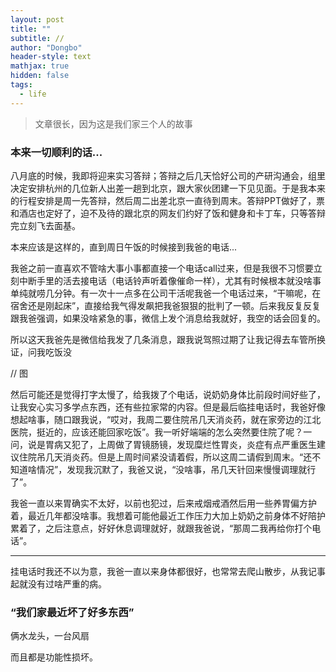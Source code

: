 ```yaml
---
layout: post
title: ""
subtitle: //
author: "Dongbo"
header-style: text
mathjax: true
hidden: false
tags:
  - life
---
```


> 文章很长，因为这是我们家三个人的故事

### 本来一切顺利的话...

八月底的时候，我即将迎来实习答辩；答辩之后几天恰好公司的产研沟通会，组里决定安排杭州的几位新人出差一趟到北京，跟大家伙团建一下见见面。于是我本来的行程安排是周一先答辩，然后周二出差北京一直待到周末。答辩PPT做好了，票和酒店也定好了，迫不及待的跟北京的网友们约好了饭和健身和卡丁车，只等答辩完立刻飞去面基。

本来应该是这样的，直到周日午饭的时候接到我爸的电话...

我爸之前一直喜欢不管啥大事小事都直接一个电话call过来，但是我很不习惯要立刻中断手里的活去接电话（电话铃声听着像催命一样），尤其有时候根本就没啥事单纯就唠几分钟。有一次十一点多在公司干活呢我爸一个电话过来，“干嘛呢，在宿舍还是刚起床”，直接给我气得发飙把我爸狠狠的批判了一顿。后来我反复反复跟我爸强调，如果没啥紧急的事，微信上发个消息给我就好，我空的话会回复的。

所以这天我爸先是微信给我发了几条消息，跟我说驾照过期了让我记得去车管所换证，问我吃饭没

// 图

然后可能还是觉得打字太慢了，给我拨了个电话，说奶奶身体比前段时间好些了，让我安心实习多学点东西，还有些拉家常的内容。但是最后临挂电话时，我爸好像想起啥事，随口跟我说，“哎对，我周二要住院吊几天消炎药，就在家旁边的江北医院，挺近的，应该还能回家吃饭”。我一听好端端的怎么突然要住院了呢？一问，说是胃病又犯了，上周做了胃镜肠镜，发现糜烂性胃炎，炎症有点严重医生建议住院吊几天消炎药。但是上周时间紧没请着假，所以这周二请假到周末。“还不知道啥情况”，发现我沉默了，我爸又说，“没啥事，吊几天针回来慢慢调理就行了”。

我爸一直以来胃确实不太好，以前也犯过，后来戒烟戒酒然后用一些养胃偏方护着，最近几年都没啥事。我想着可能他最近工作压力大加上奶奶之前身体不好陪护累着了，之后注意点，好好休息调理就好，就跟我爸说，“那周二我再给你打个电话”。

-----------

挂电话时我还不以为意，我爸一直以来身体都很好，也常常去爬山散步，从我记事起就没有过啥严重的病。

### “我们家最近坏了好多东西”

俩水龙头，一台风扇

而且都是功能性损坏。



